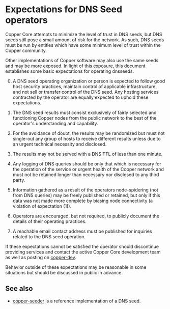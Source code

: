 Expectations for DNS Seed operators
====================================

Copper Core attempts to minimize the level of trust in DNS seeds,
but DNS seeds still pose a small amount of risk for the network.
As such, DNS seeds must be run by entities which have some minimum
level of trust within the Copper community.

Other implementations of Copper software may also use the same
seeds and may be more exposed. In light of this exposure, this
document establishes some basic expectations for operating dnsseeds.

0. A DNS seed operating organization or person is expected to follow good
host security practices, maintain control of applicable infrastructure,
and not sell or transfer control of the DNS seed. Any hosting services
contracted by the operator are equally expected to uphold these expectations.

1. The DNS seed results must consist exclusively of fairly selected and
functioning Copper nodes from the public network to the best of the
operator's understanding and capability.

2. For the avoidance of doubt, the results may be randomized but must not
single-out any group of hosts to receive different results unless due to an
urgent technical necessity and disclosed.

3. The results may not be served with a DNS TTL of less than one minute.

4. Any logging of DNS queries should be only that which is necessary
for the operation of the service or urgent health of the Copper
network and must not be retained longer than necessary nor disclosed
to any third party.

5. Information gathered as a result of the operators node-spidering
(not from DNS queries) may be freely published or retained, but only
if this data was not made more complete by biasing node connectivity
(a violation of expectation (1)).

6. Operators are encouraged, but not required, to publicly document the
details of their operating practices.

7. A reachable email contact address must be published for inquiries
related to the DNS seed operation.

If these expectations cannot be satisfied the operator should
discontinue providing services and contact the active Copper
Core development team as well as posting on
[copper-dev](https://lists.linuxfoundation.org/mailman/listinfo/copper-dev).

Behavior outside of these expectations may be reasonable in some
situations but should be discussed in public in advance.

See also
----------
- [copper-seeder](https://github.com/sipa/copper-seeder) is a reference implementation of a DNS seed.
